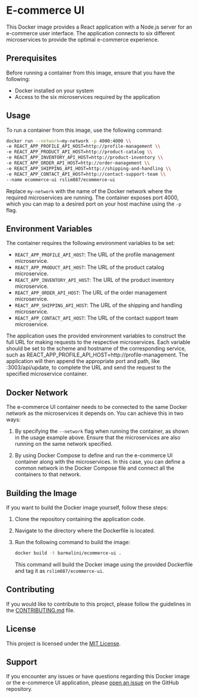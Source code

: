 # E-commerce UI

This Docker image provides a React application with a Node.js server for an e-commerce user interface. The application connects to six different microservices to provide the optimal e-commerce experience.

## Prerequisites

Before running a container from this image, ensure that you have the following:

- Docker installed on your system
- Access to the six microservices required by the application

## Usage

To run a container from this image, use the following command:

```bash
docker run --network=my-network -p 4000:4000 \\
-e REACT_APP_PROFILE_API_HOST=http://profile-management \\
-e REACT_APP_PRODUCT_API_HOST=http://product-catalog \\
-e REACT_APP_INVENTORY_API_HOST=http://product-inventory \\
-e REACT_APP_ORDER_API_HOST=http://order-management \\
-e REACT_APP_SHIPPING_API_HOST=http://shipping-and-handling \\
-e REACT_APP_CONTACT_API_HOST=http://contact-support-team \\
--name ecommerce-ui rslim087/ecommerce-ui
```

Replace `my-network` with the name of the Docker network where the required microservices are running. The container exposes port 4000, which you can map to a desired port on your host machine using the `-p` flag.

## Environment Variables

The container requires the following environment variables to be set:

- `REACT_APP_PROFILE_API_HOST`: The URL of the profile management microservice.
- `REACT_APP_PRODUCT_API_HOST`: The URL of the product catalog microservice.
- `REACT_APP_INVENTORY_API_HOST`: The URL of the product inventory microservice.
- `REACT_APP_ORDER_API_HOST`: The URL of the order management microservice.
- `REACT_APP_SHIPPING_API_HOST`: The URL of the shipping and handling microservice.
- `REACT_APP_CONTACT_API_HOST`: The URL of the contact support team microservice.

The application uses the provided environment variables to construct the full URL for making requests to the respective microservices. Each variable should be set to the scheme and hostname of the corresponding service, such as REACT_APP_PROFILE_API_HOST=http://profile-management. The application will then append the appropriate port and path, like :3003/api/update, to complete the URL and send the request to the specified microservice container.


## Docker Network

The e-commerce UI container needs to be connected to the same Docker network as the microservices it depends on. You can achieve this in two ways:

1. By specifying the `--network` flag when running the container, as shown in the usage example above. Ensure that the microservices are also running on the same network specified.

2. By using Docker Compose to define and run the e-commerce UI container along with the microservices. In this case, you can define a common network in the Docker Compose file and connect all the containers to that network.

## Building the Image

If you want to build the Docker image yourself, follow these steps:

1. Clone the repository containing the application code.

2. Navigate to the directory where the Dockerfile is located.

3. Run the following command to build the image:
   ```bash
   docker build -t barmalini/ecommerce-ui .
   ```

   This command will build the Docker image using the provided Dockerfile and tag it as `rslim087/ecommerce-ui`.

## Contributing

If you would like to contribute to this project, please follow the guidelines in the [CONTRIBUTING.md](./CONTRIBUTING.md) file.

## License

This project is licensed under the [MIT License](./LICENSE).

## Support

If you encounter any issues or have questions regarding this Docker image or the e-commerce UI application, please [open an issue](https://github.com/your-repo/issues) on the GitHub repository.
